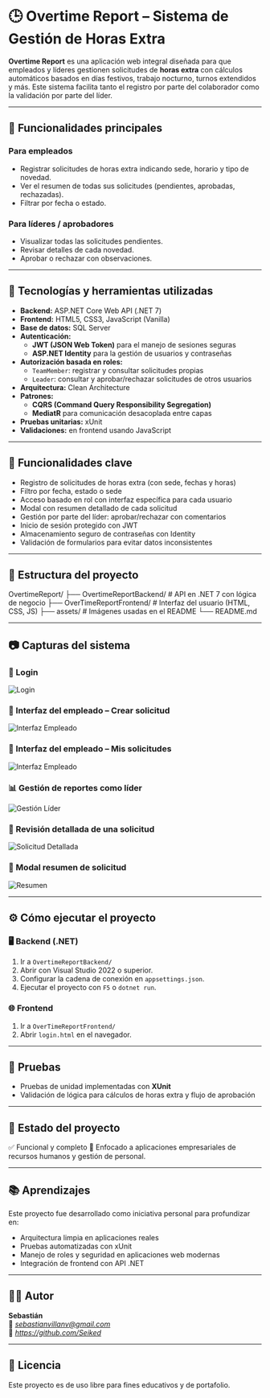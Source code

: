 # 🕒 Overtime Report – Sistema de Gestión de Horas Extra

**Overtime Report** es una aplicación web integral diseñada para que empleados y líderes gestionen solicitudes de **horas extra** con cálculos automáticos basados en días festivos, trabajo nocturno, turnos extendidos y más. Este sistema facilita tanto el registro por parte del colaborador como la validación por parte del líder.

---

## 📌 Funcionalidades principales

### Para empleados
- Registrar solicitudes de horas extra indicando sede, horario y tipo de novedad.
- Ver el resumen de todas sus solicitudes (pendientes, aprobadas, rechazadas).
- Filtrar por fecha o estado.

### Para líderes / aprobadores
- Visualizar todas las solicitudes pendientes.
- Revisar detalles de cada novedad.
- Aprobar o rechazar con observaciones.

---

## 🧰 Tecnologías y herramientas utilizadas

- **Backend:** ASP.NET Core Web API (.NET 7)
- **Frontend:** HTML5, CSS3, JavaScript (Vanilla)
- **Base de datos:** SQL Server
- **Autenticación:**
  - **JWT (JSON Web Token)** para el manejo de sesiones seguras
  - **ASP.NET Identity** para la gestión de usuarios y contraseñas
- **Autorización basada en roles:**
  - `TeamMember`: registrar y consultar solicitudes propias
  - `Leader`: consultar y aprobar/rechazar solicitudes de otros usuarios
- **Arquitectura:** Clean Architecture 
- **Patrones:**
  - **CQRS (Command Query Responsibility Segregation)**
  - **MediatR** para comunicación desacoplada entre capas
- **Pruebas unitarias:** xUnit
- **Validaciones:** en frontend usando JavaScript 

---

## 🧪 Funcionalidades clave

- Registro de solicitudes de horas extra (con sede, fechas y horas)
- Filtro por fecha, estado o sede
- Acceso basado en rol con interfaz específica para cada usuario
- Modal con resumen detallado de cada solicitud
- Gestión por parte del líder: aprobar/rechazar con comentarios
- Inicio de sesión protegido con JWT
- Almacenamiento seguro de contraseñas con Identity
- Validación de formularios para evitar datos inconsistentes

---

## 🧱 Estructura del proyecto
OvertimeReport/
├── OvertimeReportBackend/ # API en .NET 7 con lógica de negocio
├── OverTimeReportFrontend/ # Interfaz del usuario (HTML, CSS, JS)
├── assets/ # Imágenes usadas en el README
└── README.md


---

## 📷 Capturas del sistema

### 🔐 Login
![Login](assets/login.png)

### 📄 Interfaz del empleado – Crear solicitud
![Interfaz Empleado](assets/CreateReport.png)

### 📄 Interfaz del empleado – Mis solicitudes
![Interfaz Empleado](assets/userReportInterface.png)

### 📊 Gestión de reportes como líder
![Gestión Líder](assets/leaderManagingReports.png)

### 📝 Revisión detallada de una solicitud
![Solicitud Detallada](assets/LeaderReportRequestManaging.png)

### 📌 Modal resumen de solicitud
![Resumen](assets/reportInfo.png)

---

## ⚙️ Cómo ejecutar el proyecto

### 🖥 Backend (.NET)

1. Ir a `OvertimeReportBackend/`
2. Abrir con Visual Studio 2022 o superior.
3. Configurar la cadena de conexión en `appsettings.json`.
4. Ejecutar el proyecto con `F5` o `dotnet run`.

### 🌐 Frontend

1. Ir a `OverTimeReportFrontend/`
2. Abrir `login.html` en el navegador.

---

## 🧪 Pruebas

- Pruebas de unidad implementadas con **XUnit**
- Validación de lógica para cálculos de horas extra y flujo de aprobación

---

## 🚀 Estado del proyecto

✅ Funcional y completo 
📌 Enfocado a aplicaciones empresariales de recursos humanos y gestión de personal.

---

## 📚 Aprendizajes

Este proyecto fue desarrollado como iniciativa personal para profundizar en:
- Arquitectura limpia en aplicaciones reales
- Pruebas automatizadas con xUnit
- Manejo de roles y seguridad en aplicaciones web modernas
- Integración de frontend con API .NET

---

## 🧑‍💻 Autor

**Sebastián**  
📧 *sebastianvillanv@gmail.com*  
🔗 *https://github.com/Seiked*

---

## 📄 Licencia

Este proyecto es de uso libre para fines educativos y de portafolio.
